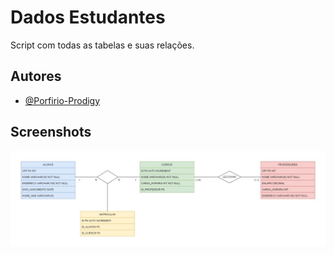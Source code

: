 
# Dados Estudantes

Script com todas as tabelas e suas relações.


## Autores

- [@Porfirio-Prodigy](https://github.com/Porfirio-Prodigy)


## Screenshots

![DER](der.jpeg)

